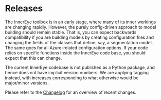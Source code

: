 # Releases

The InnerEye toolbox is in an early stage, where many of its inner workings are changing rapidly. However, the
purely config-driven approach to model building should remain stable. That is, you can expect backwards
compatibility if you are building models by creating configuration files and changing the fields of the classes 
that define, say, a segmentation model. The same goes for all Azure-related configuration options.
If your code relies on specific functions inside the InnerEye code base, you should expect that this can change.

The current InnerEye codebase is not published as a Python package, and hence does not have implicit version numbers.
We are applying tagging instead, with increases corresponding to what otherwise would be major/minor versions. 

Please refer to the [Changelog](../CHANGELOG.md) for an overview of recent changes.
